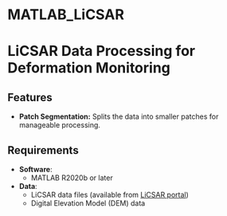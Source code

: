 # MATLAB_LiCSAR

# LiCSAR Data Processing for Deformation Monitoring

## Features
- ****Patch Segmentation**:** Splits the data into smaller patches for manageable processing.

## Requirements
- **Software**:
  - MATLAB R2020b or later
- **Data**:
  - LiCSAR data files (available from [LiCSAR portal](https://comet.nerc.ac.uk/comet-lics-portal/))
  - Digital Elevation Model (DEM) data
